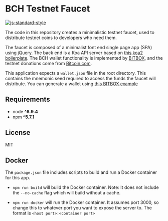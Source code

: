# BCH Testnet Faucet
[![js-standard-style](https://img.shields.io/badge/code%20style-standard-brightgreen.svg)](http://standardjs.com)

The code in this repository creates a minimalistic testnet faucet, used to distribute
testnet coins to developers who need them.

The faucet is composed of a minimalist font end single page app (SPA) using
jQuery. The back end is a Koa API server based on
[this koa2 boilerplate](https://github.com/christroutner/babel-free-koa2-api-boilerplate).
The BCH wallet functionality is implemented by [BITBOX](https://developer.bitcoin.com/bitbox),
and the testnet donations come from [Bitcoin.com](https://developer.bitcoin.com).

This application expects a `wallet.json` file in the root directory. This contains
the mnemonic seed required to access the funds the faucet will distribute. You can
generate a wallet using [this BITBOX example]()

## Requirements
* node __^8.9.4__
* npm __^5.7.1__

## License
MIT

## Docker
The `package.json` file includes scripts to build and run a Docker container for
this app.

- `npm run build` will build the Docker container. Note: It does not include the
  `--no-cache` flag which will build without a cache.

- `npm run docker` will run the Docker container. It assumes port 3000, so change this
  to whatever port you want to expose the server to. The format is
  `<host port>:<container port>`
